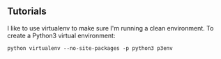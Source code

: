 Tutorials
---

I like to use virtualenv to make sure I'm running a clean environment. To create a Python3 virtual environment:

``python
virtualenv --no-site-packages -p python3 p3env
``
